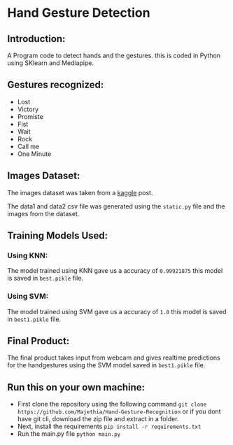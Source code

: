 # Hand Gesture Detection

## Introduction:
A Program code to detect hands and the gestures. this is coded in Python using SKlearn and Mediapipe.

## Gestures recognized:
- Lost
- Victory
- Promiste
- Fist
- Wait
- Rock
- Call me
- One Minute

## Images Dataset:
The images dataset was taken from a [kaggle](https://www.kaggle.com/datasets/bikashpandey17/hand-sign-recognition) post.


The data1 and data2 csv file was generated using the `static.py` file and the images from the dataset.

## Training Models Used:

### Using KNN:
The model trained using KNN gave us a accuracy of `0.99921875`
this model is saved in `best.pikle` file.

### Using SVM:
The model trained using SVM gave us a accuracy of `1.0`
this model is saved in `best1.pikle` file.

## Final Product:
The final product takes input from webcam and gives realtime predictions for the handgestures using the SVM model saved in `best1.pikle` file.

## Run this on your own machine:
- First clone the repository using the following command
  ```git clone https://github.com/Majethia/Hand-Gesture-Recognition```
  or if you dont have git cli, download the zip file and extract in a folder.
- Next, install the requirements
  ```pip install -r requirements.txt```
- Run the main.py file
  ```python main.py```
